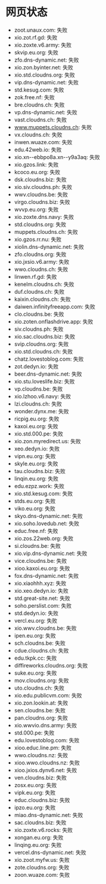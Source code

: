 # 网页状态
- zoot.unaux.com: 失败
- xio.zot.rf.gd: 失败
- xio.zoxte.v6.army: 失败
- skvip.eu.org: 失败
- zfo.dns-dynamic.net: 失败
- xio.zon.byinter.net: 失败
- xio.std.cloudns.org: 失败
- vip.dns-dynamic.net: 失败
- std.kesug.com: 失败
- zok.free.nf: 失败
- bre.cloudns.ch: 失败
- vp.dns-dynamic.net: 失败
- vast.cloudns.ch: 失败
- www.muppets.cloudns.ch: 失败
- vx.cloudns.ch: 失败
- inwen.wuaze.com: 失败
- edu.42web.io: 失败
- xio.xn--ebbpo8a.xn--y9a3aq: 失败
- xio.gzos.link: 失败
- kcoco.eu.org: 失败
- dsk.cloudns.biz: 失败
- xio.siv.cloudns.ph: 失败
- wwv.cloudns.be: 失败
- virgo.cloudns.biz: 失败
- wvvp.eu.org: 失败
- xio.zoxte.dns.navy: 失败
- std.cloudns.org: 失败
- muppets.cloudns.ch: 失败
- xio.gzos.rr.nu: 失败
- xiolin.dns-dynamic.net: 失败
- zfo.cloudns.org: 失败
- xio.jxsio.v6.army: 失败
- wwo.cloudns.ch: 失败
- linwen.rf.gd: 失败
- kenelm.cloudns.ch: 失败
- duf.cloudns.ch: 失败
- kaixin.cloudns.ch: 失败
- daiwen.infinityfreeapp.com: 失败
- clo.cloudns.be: 失败
- xio.zoten.onflashdrive.app: 失败
- siv.cloudns.ph: 失败
- xio.sac.cloudns.biz: 失败
- svip.cloudns.org: 失败
- xio.std.cloudns.ch: 失败
- chatz.lovestoblog.com: 失败
- zot.dedyn.io: 失败
- beer.dns-dynamic.net: 失败
- xio.stu.loveslife.biz: 失败
- vp.cloudns.be: 失败
- xio.lzhoo.v6.navy: 失败
- lzi.cloudns.ch: 失败
- wonder.dynx.me: 失败
- ricpig.eu.org: 失败
- kaxoi.eu.org: 失败
- xio.std.000.pe: 失败
- xio.zon.myredirect.us: 失败
- xeo.dedyn.io: 失败
- vipn.eu.org: 失败
- skyle.eu.org: 失败
- tau.cloudns.biz: 失败
- linqin.eu.org: 失败
- edu.ezpz.work: 失败
- xio.std.kesug.com: 失败
- stds.eu.org: 失败
- viko.eu.org: 失败
- skyo.dns-dynamic.net: 失败
- xio.soho.lovedub.net: 失败
- educ.free.nf: 失败
- xio.zos.22web.org: 失败
- si.cloudns.be: 失败
- xio.vip.dns-dynamic.net: 失败
- vice.cloudns.be: 失败
- xioo.kaxoi.eu.org: 失败
- fox.dns-dynamic.net: 失败
- xio.xiaohhh.xyz: 失败
- xio.xeo.dedyn.io: 失败
- std.great-site.net: 失败
- soho.perslist.com: 失败
- std.dedyn.io: 失败
- vercl.eu.org: 失败
- xio.wwv.cloudns.be: 失败
- ipen.eu.org: 失败
- sch.cloudns.be: 失败
- cdue.cloudns.ch: 失败
- edu.tkpk.cc: 失败
- diffireworks.cloudns.org: 失败
- suke.eu.org: 失败
- mov.cloudns.org: 失败
- uto.cloudns.ch: 失败
- xio.edu.publicvm.com: 失败
- xio.zon.lookin.at: 失败
- sen.cloudns.be: 失败
- pan.cloudns.org: 失败
- xio.wwvio.dns.army: 失败
- std.000.pe: 失败
- edu.lovestoblog.com: 失败
- xioo.educ.line.pm: 失败
- wwo.cloudns.nz: 失败
- xioo.wwo.cloudns.nz: 失败
- xioo.jxios.dynv6.net: 失败
- ven.cloudns.biz: 失败
- zosx.eu.org: 失败
- vipk.eu.org: 失败
- educ.cloudns.biz: 失败
- ipzo.eu.org: 失败
- miao.dns-dynamic.net: 失败
- sac.cloudns.biz: 失败
- xio.zoxte.v6.rocks: 失败
- xongan.eu.org: 失败
- linqing.eu.org: 失败
- vercel.dns-dynamic.net: 失败
- xio.zoot.myfw.us: 失败
- zote.cloudns.org: 失败
- zoon.wuaze.com: 失败
